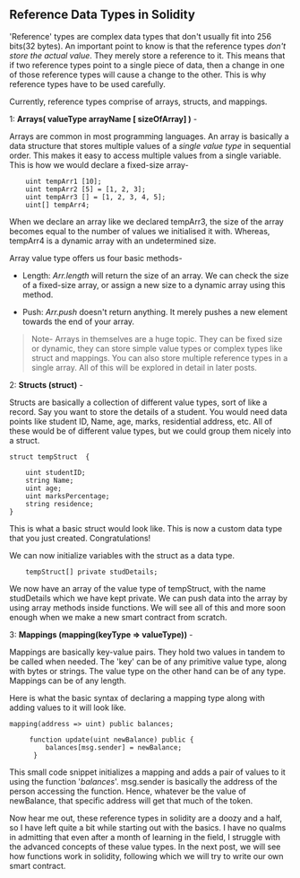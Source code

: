 ## Reference Data Types in Solidity

'Reference' types are complex data types that don't usually fit into 256 bits(32 bytes). An important point to know is that the reference types *don't store the actual value*. They merely store a reference to it. This means that if two reference types point to a single piece of data, then a change in one of those reference types will cause a change to the other. This is why reference types have to be used carefully. 

Currently, reference types comprise of arrays, structs, and mappings.

1:  **Arrays( valueType arrayName [ sizeOfArray] )** -
 
Arrays are common in most programming languages. An array is basically a data structure that stores multiple values of a *single value type* in sequential order. This makes it easy to access multiple values from a single variable.
This is how we would declare a fixed-size array-

```
    uint tempArr1 [10];                            
    uint tempArr2 [5] = [1, 2, 3];
    uint tempArr3 [] = [1, 2, 3, 4, 5];
    uint[] tempArr4;                                      
```
When we declare an array like we declared tempArr3, the size of the array becomes equal to the number of values we initialised it with. Whereas, tempArr4 is a dynamic array with an undetermined size.

Array value type offers us four basic methods- 

- Length: *Arr.length* will return the size of an array. We can check the size of a fixed-size array, or assign a new size to a dynamic array using this method.

- Push: *Arr.push* doesn't return anything. It merely pushes a new element towards the end of your array.


> Note- Arrays in themselves are a huge topic. They can be fixed size or dynamic, they can store simple value types or complex types like struct and mappings. You can also store multiple reference types in a single array. All of this will be explored in detail in later posts.


2: **Structs (struct)** -

Structs are basically a collection of different value types, sort of like a record. Say you want to store the details of a student. You would need data points like student ID, Name, age, marks, residential address, etc. All of these would be of different value types, but we could group them nicely into a struct.

```
struct tempStruct  {

    uint studentID;
    string Name;
    uint age;
    uint marksPercentage;
    string residence;
}
```
This is what a basic struct would look like. This is now a custom data type that you just created. Congratulations!

We can now initialize variables with the struct as a data type.

```
    tempStruct[] private studDetails;
```

We now have an array of the value type of tempStruct, with the name studDetails which we have kept private. We can push data into the array by using array methods inside functions. We will see all of this and more soon enough when we make a new smart contract from scratch.


3: **Mappings (mapping(keyType => valueType))** -

Mappings are basically key-value pairs. They hold two values in tandem to be called when needed. 
The 'key' can be of any primitive value type, along with bytes or strings. The value type on the other hand can be of any type.
Mappings can be of any length.

Here is what the basic syntax of declaring a mapping type along with adding values to it will look like.

```
mapping(address => uint) public balances;

     function update(uint newBalance) public {
         balances[msg.sender] = newBalance;
      }
```

This small code snippet initializes a mapping and adds a pair of values to it using the function '*balances*'. msg.sender is basically the address of the person accessing the function. Hence, whatever be the value of newBalance, that specific address will get that much of the token.

Now hear me out, these reference types in solidity are a doozy and a half, so I have left quite a bit while starting out with the basics. I have no qualms in admitting that even after a month of learning in the field, I struggle with the advanced concepts of these value types. In the next post, we will see how functions work in solidity, following which we will try to write our own smart contract.





 